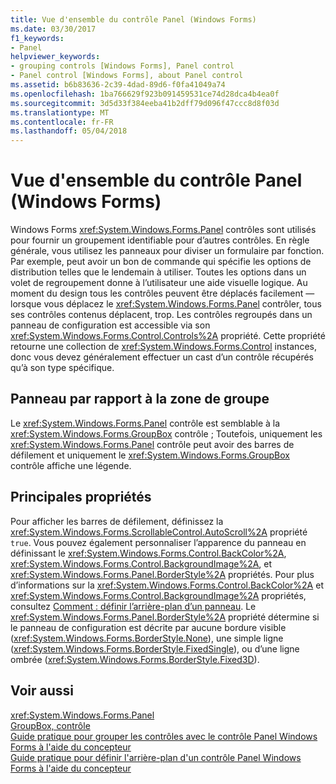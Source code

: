 ```yaml
---
title: Vue d'ensemble du contrôle Panel (Windows Forms)
ms.date: 03/30/2017
f1_keywords:
- Panel
helpviewer_keywords:
- grouping controls [Windows Forms], Panel control
- Panel control [Windows Forms], about Panel control
ms.assetid: b6b83636-2c39-4dad-89d6-f0fa41049a74
ms.openlocfilehash: 1ba766629f923b091459531ce74d28dca4b4ea0f
ms.sourcegitcommit: 3d5d33f384eeba41b2dff79d096f47ccc8d8f03d
ms.translationtype: MT
ms.contentlocale: fr-FR
ms.lasthandoff: 05/04/2018
---
```

# <a name="panel-control-overview-windows-forms"></a>Vue d'ensemble du contrôle Panel (Windows Forms)
Windows Forms <xref:System.Windows.Forms.Panel> contrôles sont utilisés pour fournir un groupement identifiable pour d’autres contrôles. En règle générale, vous utilisez les panneaux pour diviser un formulaire par fonction. Par exemple, peut avoir un bon de commande qui spécifie les options de distribution telles que le lendemain à utiliser. Toutes les options dans un volet de regroupement donne à l’utilisateur une aide visuelle logique. Au moment du design tous les contrôles peuvent être déplacés facilement — lorsque vous déplacez le <xref:System.Windows.Forms.Panel> contrôler, tous ses contrôles contenus déplacent, trop. Les contrôles regroupés dans un panneau de configuration est accessible via son <xref:System.Windows.Forms.Control.Controls%2A> propriété. Cette propriété retourne une collection de <xref:System.Windows.Forms.Control> instances, donc vous devez généralement effectuer un cast d’un contrôle récupérés qu’à son type spécifique.  
  
## <a name="panel-versus-groupbox"></a>Panneau par rapport à la zone de groupe  
 Le <xref:System.Windows.Forms.Panel> contrôle est semblable à la <xref:System.Windows.Forms.GroupBox> contrôle ; Toutefois, uniquement les <xref:System.Windows.Forms.Panel> contrôle peut avoir des barres de défilement et uniquement le <xref:System.Windows.Forms.GroupBox> contrôle affiche une légende.  
  
## <a name="key-properties"></a>Principales propriétés  
 Pour afficher les barres de défilement, définissez la <xref:System.Windows.Forms.ScrollableControl.AutoScroll%2A> propriété `true`. Vous pouvez également personnaliser l’apparence du panneau en définissant le <xref:System.Windows.Forms.Control.BackColor%2A>, <xref:System.Windows.Forms.Control.BackgroundImage%2A>, et <xref:System.Windows.Forms.Panel.BorderStyle%2A> propriétés. Pour plus d’informations sur la <xref:System.Windows.Forms.Control.BackColor%2A> et <xref:System.Windows.Forms.Control.BackgroundImage%2A> propriétés, consultez [Comment : définir l’arrière-plan d’un panneau](../../../../docs/framework/winforms/controls/how-to-set-the-background-of-a-windows-forms-panel.md). Le <xref:System.Windows.Forms.Panel.BorderStyle%2A> propriété détermine si le panneau de configuration est décrite par aucune bordure visible (<xref:System.Windows.Forms.BorderStyle.None>), une simple ligne (<xref:System.Windows.Forms.BorderStyle.FixedSingle>), ou d’une ligne ombrée (<xref:System.Windows.Forms.BorderStyle.Fixed3D>).  
  
## <a name="see-also"></a>Voir aussi  
 <xref:System.Windows.Forms.Panel>  
 [GroupBox, contrôle](../../../../docs/framework/winforms/controls/groupbox-control-windows-forms.md)  
 [Guide pratique pour grouper les contrôles avec le contrôle Panel Windows Forms à l'aide du concepteur](../../../../docs/framework/winforms/controls/group-controls-with-wf-panel-control-using-the-designer.md)  
 [Guide pratique pour définir l'arrière-plan d'un contrôle Panel Windows Forms à l'aide du concepteur](../../../../docs/framework/winforms/controls/how-to-set-the-background-of-a-windows-forms-panel-using-the-designer.md)
